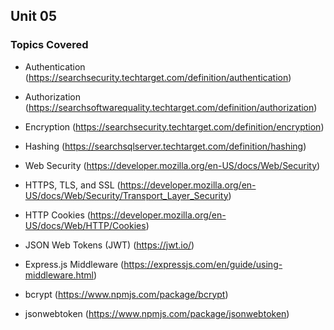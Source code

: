 ## Unit 05
### Topics Covered
* Authentication (https://searchsecurity.techtarget.com/definition/authentication)
* Authorization (https://searchsoftwarequality.techtarget.com/definition/authorization)
* Encryption (https://searchsecurity.techtarget.com/definition/encryption)
* Hashing (https://searchsqlserver.techtarget.com/definition/hashing)

* Web Security (https://developer.mozilla.org/en-US/docs/Web/Security)
* HTTPS, TLS, and SSL (https://developer.mozilla.org/en-US/docs/Web/Security/Transport_Layer_Security)
* HTTP Cookies (https://developer.mozilla.org/en-US/docs/Web/HTTP/Cookies)

* JSON Web Tokens (JWT) (https://jwt.io/)
* Express.js Middleware (https://expressjs.com/en/guide/using-middleware.html)
* bcrypt (https://www.npmjs.com/package/bcrypt)
* jsonwebtoken (https://www.npmjs.com/package/jsonwebtoken)
